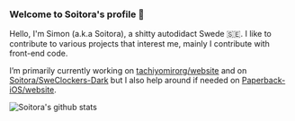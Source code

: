 ### Welcome to Soitora's profile 👋

Hello, I'm Simon (a.k.a Soitora), a shitty autodidact Swede 🇸🇪. I like to contribute to various projects that interest me, mainly I contribute with front-end code.

I’m primarily currently working on [tachiyomirorg/website](https://github.com/tachiyomiorg/website/) and on [Soitora/SweClockers-Dark](https://github.com/Soitora/SweClockers-Dark/) but I also help around if needed on [Paperback-iOS/website](https://github.com/Paperback-iOS/website).

![Soitora's github stats](https://github-readme-stats.vercel.app/api?username=soitora&theme=dark&show_icons=true&hide_border=true&text_color=777&bg_color=00000000)
